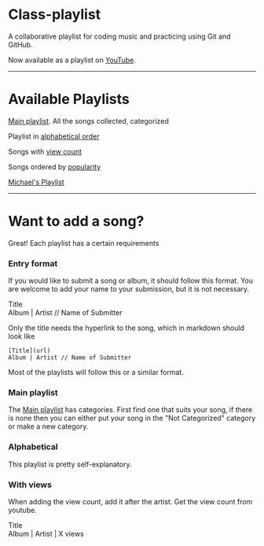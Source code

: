 # Class-playlist

A collaborative playlist for coding music and practicing using Git and GitHub.

Now available as a playlist on [YouTube](https://www.youtube.com/playlist?list=PLmIAY2XrVeJF3y4f5tTSSJqXU_RzHTwcC).

***

# Available Playlists
[Main playlist](playlist.md). All the songs collected, categorized

Playlist in [alphabetical order](alphabetical-playlist.md)

Songs with [view count](playlist_with_views_date.md)

Songs ordered by [popularity](playlist%20by%20popularity.md)

[Michael's Playlist](Michaels_List.md)

---

# Want to add a song? 

Great! Each playlist has a certain requirements

### Entry format  

If you would like to submit a song or album, it should follow this format. You are welcome to add your name to your submission, but it is not necessary.

Title  
Album | Artist // Name of Submitter

Only the title needs the hyperlink to the song, which in markdown should look like  

```
[Title](url)  
Album | Artist // Name of Submitter
```

Most of the playlists will follow this or a similar format.

### Main playlist
The [Main playlist](playlist.md) has categories. First find one that suits your song, if there is none then you can either put your song in the "Not Categorized" category or make a new category. 

### Alphabetical 
This playlist is pretty self-explanatory.

### With views
When adding the view count, add it after the artist. Get the view count from youtube.

Title  
Album | Artist | X views


